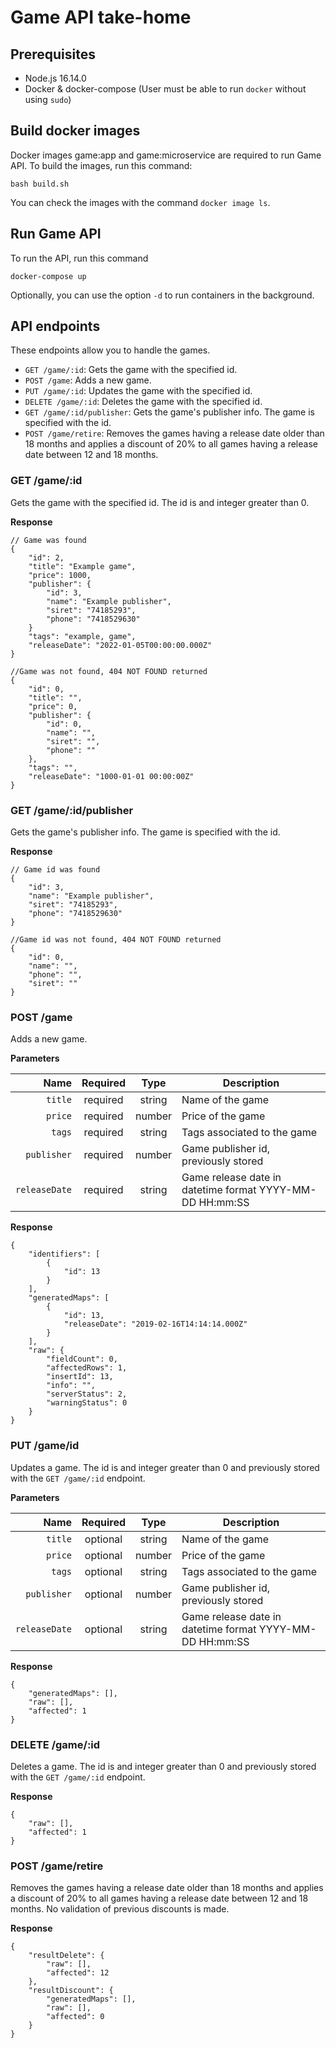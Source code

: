 # Game API take-home

## Prerequisites

- Node.js 16.14.0
- Docker & docker-compose (User must be able to run `docker` without using `sudo`)

## Build docker images

Docker images game:app and game:microservice are required to run Game API. To build the images, run this command:
```
bash build.sh
```
You can check the images with the command `docker image ls`.

## Run Game API

To run the API, run this command
```
docker-compose up
```

Optionally, you can use the option `-d` to run containers in the background.

## API endpoints

These endpoints allow you to handle the games.

- `GET /game/:id`: Gets the game with the specified id.
- `POST /game`: Adds a new game.
- `PUT /game/:id`: Updates the game with the specified id.
- `DELETE /game/:id`: Deletes the game with the specified id.
- `GET /game/:id/publisher`: Gets the game's publisher info. The game is specified with the id.
- `POST /game/retire`: Removes the games having a release date older than 18 months and applies a discount of 20% to all games having a release date between 12 and 18 months.

### GET /game/:id

Gets the game with the specified id. The id is and integer greater than 0.

**Response**
```
// Game was found
{
    "id": 2,
    "title": "Example game",
    "price": 1000,
    "publisher": {
        "id": 3,
        "name": "Example publisher",
        "siret": "74185293",
        "phone": "7418529630"
    }
    "tags": "example, game",
    "releaseDate": "2022-01-05T00:00:00.000Z"
}

//Game was not found, 404 NOT FOUND returned
{
    "id": 0,
    "title": "",
    "price": 0,
    "publisher": {
        "id": 0,
        "name": "",
        "siret": "",
        "phone": ""
    },
    "tags": "",
    "releaseDate": "1000-01-01 00:00:00Z"
}
```

### GET /game/:id/publisher

Gets the game's publisher info. The game is specified with the id.

**Response**
```
// Game id was found
{
    "id": 3,
    "name": "Example publisher",
    "siret": "74185293",
    "phone": "7418529630"
}

//Game id was not found, 404 NOT FOUND returned
{
    "id": 0,
    "name": "",
    "phone": "",
    "siret": ""
}
```


### POST /game

Adds a new game.

**Parameters**

|          Name | Required |  Type   | Description                                                                                                                                                           |
| -------------:|:--------:|:-------:| --------------------------------------------------------------------------------------------------------------------------------------------------------------------- |
|     `title` | required | string  | Name of the game  |
|     `price` | required | number  | Price of the game |
|     `tags`  | required | string  | Tags associated to the game |
|     `publisher` | required | number  | Game publisher id, previously stored |
|     `releaseDate` | required | string  | Game release date in datetime format YYYY-MM-DD HH:mm:SS |

**Response**

```
{
    "identifiers": [
        {
            "id": 13
        }
    ],
    "generatedMaps": [
        {
            "id": 13,
            "releaseDate": "2019-02-16T14:14:14.000Z"
        }
    ],
    "raw": {
        "fieldCount": 0,
        "affectedRows": 1,
        "insertId": 13,
        "info": "",
        "serverStatus": 2,
        "warningStatus": 0
    }
}
```

### PUT /game/id
Updates a game. The id is and integer greater than 0 and previously stored with the `GET /game/:id` endpoint.

**Parameters**

|          Name | Required |  Type   | Description                                                                                                                                                           |
| -------------:|:--------:|:-------:| --------------------------------------------------------------------------------------------------------------------------------------------------------------------- |
|     `title` | optional | string  | Name of the game  |
|     `price` | optional | number  | Price of the game |
|     `tags`  | optional | string  | Tags associated to the game |
|     `publisher` | optional | number  | Game publisher id, previously stored |
|     `releaseDate` | optional | string  | Game release date in datetime format YYYY-MM-DD HH:mm:SS |

**Response**

```
{
    "generatedMaps": [],
    "raw": [],
    "affected": 1
}
```

### DELETE /game/:id

Deletes a game. The id is and integer greater than 0 and previously stored with the `GET /game/:id` endpoint.

**Response**

```
{
    "raw": [],
    "affected": 1
}
```

### POST /game/retire
Removes the games having a release date older than 18 months and applies a discount of 20% to all games having a release date between 12 and 18 months. No validation of previous discounts is made.

**Response**

```
{
    "resultDelete": {
        "raw": [],
        "affected": 12
    },
    "resultDiscount": {
        "generatedMaps": [],
        "raw": [],
        "affected": 0
    }
}
```

